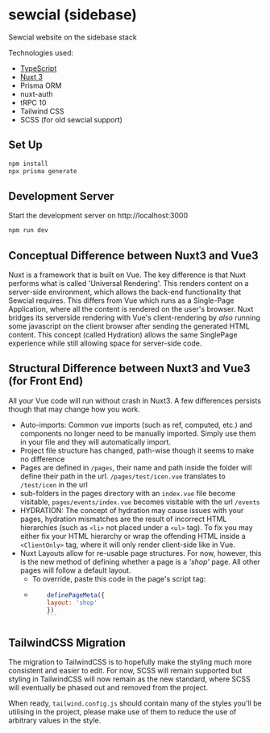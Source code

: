 # sewcial (sidebase)

Sewcial website on the sidebase stack

Technologies used:

- [TypeScript](https://www.typescriptlang.org/)
- [Nuxt 3](https://nuxt.com)
- Prisma ORM
- nuxt-auth
- tRPC 10
- Tailwind CSS
- SCSS (for old sewcial support)

## Set Up

```bash
npm install
npx prisma generate
```

## Development Server

Start the development server on http://localhost:3000

```bash
npm run dev
```

## Conceptual Difference between Nuxt3 and Vue3

Nuxt is a framework that is built on Vue. The key difference is that Nuxt performs what is called 'Universal Rendering'. This renders content on a server-side environment, which allows the back-end functionality that Sewcial requires. This differs from Vue which runs as a Single-Page Application, where all the content is rendered on the user's browser. Nuxt bridges its serverside rendering with Vue's client-rendering by *also* running some javascript on the client browser after sending the generated HTML content. This concept (called Hydration) allows the same SinglePage experience while still allowing space for server-side code.

## Structural Difference between Nuxt3 and Vue3 (for Front End)

All your Vue code will run without crash in Nuxt3. A few differences persists though that may change how you work.

- Auto-imports: Common vue imports (such as ref, computed, etc.) and components no longer need to be manually imported. Simply use them in your file and they will automatically import.
- Project file structure has changed, path-wise though it seems to make no difference
- Pages are defined in `/pages`, their name and path inside the folder will define their path in the url. `/pages/test/icen.vue` translates to `/test/icen` in the url
- sub-folders in the pages directory with an `index.vue` file become visitable, `pages/events/index.vue` becomes visitable with the url `/events`
- HYDRATION: The concept of hydration may cause issues with your pages, hydration mismatches are the result of incorrect HTML hierarchies (such as `<li>` not placed under a `<ul>` tag). To fix you may either fix your HTML hierarchy or wrap the offending HTML inside a `<ClientOnly>` tag, where it will only render client-side like in Vue.
- Nuxt Layouts allow for re-usable page structures. For now, however, this is the new method of defining whether a page is a *'shop'* page. All other pages will follow a default layout.
  - To override, paste this code in the page's script tag:
  - ```js
        definePageMeta({
        layout: 'shop'
        })
        ```

## TailwindCSS Migration

The migration to TailwindCSS is to hopefully make the styling much more consistent and easier to edit. For now, SCSS will remain supported but styling in TailwindCSS will now remain as the new standard, where SCSS will eventually be phased out and removed from the project.

When ready, `tailwind.config.js` should contain many of the styles you'll be utilising in the project, please make use of them to reduce the use of arbitrary values in the style.
